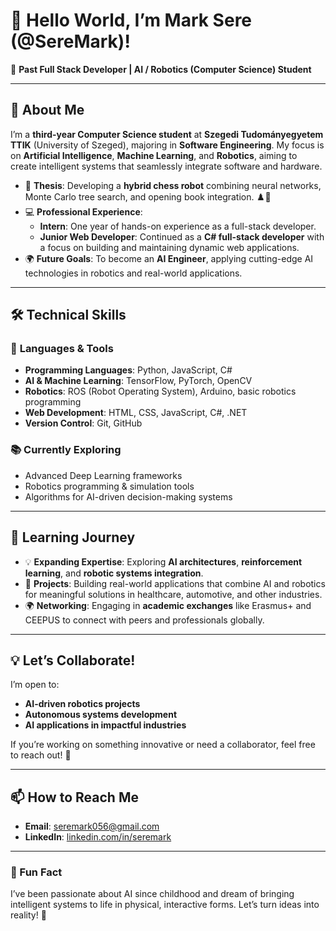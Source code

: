 # 👋 Hello World, I’m **Mark Sere** (@SereMark)!  
🌟 **Past Full Stack Developer | AI / Robotics (Computer Science) Student**

---

## 🚀 About Me  
I’m a **third-year Computer Science student** at **Szegedi Tudományegyetem TTIK** (University of Szeged), majoring in **Software Engineering**. My focus is on **Artificial Intelligence**, **Machine Learning**, and **Robotics**, aiming to create intelligent systems that seamlessly integrate software and hardware.

- 🧠 **Thesis**: Developing a **hybrid chess robot** combining neural networks, Monte Carlo tree search, and opening book integration. ♟️🤖  
- 💻 **Professional Experience**:  
  - **Intern**: One year of hands-on experience as a full-stack developer.  
  - **Junior Web Developer**: Continued as a **C# full-stack developer** with a focus on building and maintaining dynamic web applications.  
- 🌍 **Future Goals**: To become an **AI Engineer**, applying cutting-edge AI technologies in robotics and real-world applications.  

---

## 🛠️ Technical Skills  
### 🌟 **Languages & Tools**  
- **Programming Languages**: Python, JavaScript, C#  
- **AI & Machine Learning**: TensorFlow, PyTorch, OpenCV  
- **Robotics**: ROS (Robot Operating System), Arduino, basic robotics programming  
- **Web Development**: HTML, CSS, JavaScript, C#, .NET  
- **Version Control**: Git, GitHub  

### 📚 **Currently Exploring**  
- Advanced Deep Learning frameworks  
- Robotics programming & simulation tools  
- Algorithms for AI-driven decision-making systems  

---

## 🌱 Learning Journey  
- 💡 **Expanding Expertise**: Exploring **AI architectures**, **reinforcement learning**, and **robotic systems integration**.  
- 📖 **Projects**: Building real-world applications that combine AI and robotics for meaningful solutions in healthcare, automotive, and other industries.  
- 🌍 **Networking**: Engaging in **academic exchanges** like Erasmus+ and CEEPUS to connect with peers and professionals globally.  

---

## 💡 Let’s Collaborate!  
I’m open to:  
- **AI-driven robotics projects**  
- **Autonomous systems development**  
- **AI applications in impactful industries**  

If you’re working on something innovative or need a collaborator, feel free to reach out! 🚀  

---

## 📫 How to Reach Me  
- **Email**: [seremark056@gmail.com](mailto:seremark056@gmail.com)  
- **LinkedIn**: [linkedin.com/in/seremark](https://www.linkedin.com/in/seremark/)  

---

### 🎯 Fun Fact  
I’ve been passionate about AI since childhood and dream of bringing intelligent systems to life in physical, interactive forms. Let’s turn ideas into reality! 🌌
